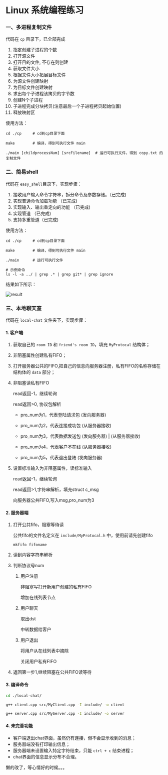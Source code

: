 # Linux 系统编程练习

### 一、多进程复制文件
代码在 `cp` 目录下，已全部完成
1. 指定创建子进程的个数
2. 打开源文件
3. 打开目的文件, 不存在则创建
4. 获取文件大小
5. 根据文件大小拓展目标文件
6. 为源文件创建映射
7. 为目标文件创建映射
8. 求出每个子进程该拷贝的字节数
9. 创建N个子进程
10. 子进程完成分块拷贝(注意最后一个子进程拷贝起始位置)
11. 释放映射区

使用方法：
```shell
cd ./cp     # cd到cp目录下面

make        # 编译，得到可执行文件 main

./main [childprocessNum] [srcFilename]  # 运行可执行文件，得到 copy.txt 的复制文件
```


### 二、简易shell
代码在 `easy_shell`目录下，实现步骤： 
1. 接收用户输入命令字符串，拆分命令及参数存储。（已完成)
2. 实现普通命令加载功能 （已完成)
3. 实现输入、输出重定向的功能 （已完成)
4. 实现管道 （已完成)
5. 支持多重管道（已完成)

使用方法：

```shell
cd ./cp     # cd到cp目录下面

make        # 编译，得到可执行文件 main

./main      # 运行可执行文件

# 示例命令
ls -l -a ../ | grep .* | grep git* | grep ignore    
```
结果如下所示：

![result](https://user-images.githubusercontent.com/32126755/128508953-a2d335af-a2ce-4891-933a-ba3a0ed12b52.png)


### 三、本地聊天室
代码在 `local-chat` 文件夹下，实现步骤：
#### 1. 客户端
 1. 获取自己的 `room ID` 和 `friend's room ID`，填充 `MyProtocal` 结构体；

 2. 非阻塞属性创建私有FIFO；

 3. 打开服务器公共的FIFO,把自己的信息向服务器注册，私有FIFO的名称存储在结构体的 `data` 部分；

 4. 非阻塞读私有FIFO

	read返回-1，继续轮询

	read返回>0, 协议包解析

	- pro_num为1，代表登陆请求包      (发向服务器)

	- pro_num为2，代表连接成功包      (从服务器接收)

    - pro_num为3，代表数据发送包      (发向服务器) | (从服务器接收)

    - pro_num为4，代表客户不在线      (从服务器接收)

    - pro_num为5，代表退出登陆        (发向服务器)

 5. 设置标准输入为非阻塞属性，读标准输入

	read返回-1，继续轮询

	read返回>1,字符串解析，填充struct c_msg

	向服务器公共FIFO,写入msg,pro_num为3

#### 2. 服务器端
1. 打开公共fifo，阻塞等待读		

	公共fifo的文件名定义在 `include/MyProtocal.h` 中，使用前请先创建fifo

	`mkfifo fifoname`
    
2. 读到内容字符串解析
    
3. 判断协议号num

	1. 用户注册

		非阻塞写打开新用户创建的私有FIFO

		增加在线列表节点
            
	2. 用户聊天

		取出dst

		中转数据给客户
            
    3. 用户退出

        将用户从在线列表中摘除

        关闭用户私有FIFO
            
4. 返回第一步1,继续阻塞在公共FIFO读等待

#### 3. 编译命令

```bash
cd ./local-chat/

g++ client.cpp src/MyClient.cpp -I include/ -o client

g++ server.cpp src/MyServer.cpp -I include/ -o server
```

#### 4. 未完善功能
- 客户端退出chat界面，虽然仍有连接，但不会显示收到的消息；
- 服务器端没有打印输出信息；
- 服务器端未设置输入特定字符结束，只能 `ctrl + c` 结束进程；
- chat界面的信息显示分布不合理。

懒的改了，等心情好的时候。。。
